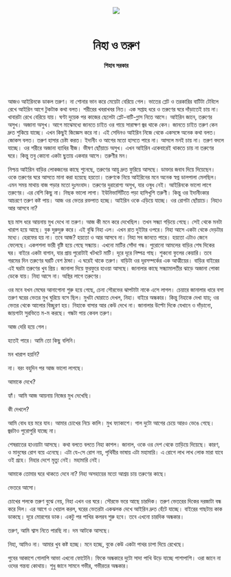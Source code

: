 <div align=center>
<img src=https://images.prothomalo.com/prothomalo-bangla%2F2020-12%2Fe93f3804-cfcb-497b-a337-e496162da670%2Faltaf_bhai_23_12_20.jpg?rect=0%2C0%2C1904%2C1000&w=1200&ar=40%3A21&auto=format%2Ccompress&ogImage=true&mode=crop&overlay=&overlay_position=bottom&overlay_width_pct=1 />
<br><br>
<h1>নিহা ও তরুণ</h1> 
<h4>শিহাব সরকার</h4>
<br><br>
</div>

আজও আইরিনকে ডাকল তরুণ। না শোনার ভান করে মেয়েটা বেরিয়ে গেল। ভাতের প্লেট ও তরকারির বাটিটা টেবিলে রেখে আইরিন আগে টুকটাক কথা বলত। শরীরের খবরাখবর নিত। এক সপ্তাহ ধরে ও তরুণের ঘরে দাঁড়াতেই চায় না। খাবারটা রেখে বেরিয়ে যায়। ঘণ্টা দুয়েক পর কাজের ছেলেটা প্লেট-বাটি-গ্লাস নিতে আসে। আইরিন জানে, তরুণের অসুখ। অজানা অসুখ। আগে মাঝেমধ্যে জানতে চাইত ওর গায়ে সারাক্ষণ জ্বর থাকে কেন। জানতে চাইত তরুণ কেন দ্রুত শুকিয়ে যাচ্ছে। এখন কিছুই জিজ্ঞেস করে না। এই সেদিনও আইরিন নিজে থেকে একসঙ্গে অনেক কথা বলত। জোকস বলত। তরুণ হাসার চেষ্টা করত। ইদানীং ও আগের মতো হাসতে পারে না। আসলে মনই চায় না। তরুণ বদলে যাচ্ছে। ওর শরীরে অজানা ব্যাধির বীজ। ভীষণ ছোঁয়াচে অসুখ। এখন আইরিন একেবারেই থাকতে চায় না তরুণের ঘরে। কিন্তু তবু কোনো একটা ছুতায় একবার আসে। তরুণীর মন।

নিশ্চয় আইরিন বাড়ির লোকজনের কাছে শুনেছে, তরুণের আয়ু দ্রুত ফুরিয়ে আসছে। ডাক্তার জবাব দিয়ে দিয়েছেন। ওকে তরুণের ঘরে আসতে মানা করা হয়েছে হয়তো। তরুণকে নিয়ে আইরিনের মনে অনেক স্বপ্ন ডালপালা মেলছিল। এমন সময় মাথায় বাজ পড়ার মতো দুঃসংবাদ। তরুণের দুরারোগ্য অসুখ, যার ওষুধ নেই। আইরিনকে ভালো লাগে তরুণের। এর বেশি কিছু না। নিছক ভালো লাগা। ইউনিভার্সিটিতে পড়া হাসিখুশি তরুণী। কিন্তু ওর ইদানীংকার আচরণে তরুণ কষ্ট পায়। আজ ওর ভেতর রক্তপাত হচ্ছে। আইরিন ওকে এড়িয়ে যাচ্ছে। ওর রোগটা ছোঁয়াচে। নিহাও আর আসবে না?

ছয় মাস ধরে আয়নায় মুখ দেখে না তরুণ। আজ কী মনে করে দেখেছিল। তখন সন্ধ্যা গড়িয়ে গেছে। সেই থেকে মনটা খারাপ হয়ে আছে। বুক দুরুদুরু করে। এই বুঝি নিহা এল। এখন রাত দুইটার ওপরে। নিহা আসে একটা থেকে দেড়টার মধ্যে। হেরফের হয় না। তবে আজ? হয়তো ও আর আসবে না। নিহা সব জানতে পারে। হয়তো এটাও জেনে ফেলেছে। একপশলা ভারী বৃষ্টি হয়ে গেছে সন্ধ্যায়। এখনো মাটির সোঁদা গন্ধ। পুরোনো আমলের বাড়ির শেষ দিকের ঘর। বাইরে একটা বাগান, যার প্রায় পুরোটাই খটখটে মাটি। দূরে দূরে নিষ্পত্র গাছ। শুকনো ফুলের কেয়ারি। তবে গরমের দিন তরুণের ঘরটি বেশ ঠান্ডা। এ ঘরেই থাকে তরুণ। বাড়িটা ওর দূরসম্পর্কের এক আত্মীয়ের। বাড়ির বাইরের এই ঘরটা তরুণের খুব প্রিয়। জানালা দিয়ে ফুরফুরে হাওয়া আসছে। জানালার কাছে সন্ধ্যামালতীর ঝাড়ে অজানা পোকা ডেকে যায়। নিহা আসে না। অস্থির লাগে তরুণের।

ওর মনে যখন মেঘের আনাগোনা শুরু হয়ে গেছে, চেনা সৌরভের ঝাপটাটা নাকে এসে লাগল। চেয়ারে জানালার ধারে বসা তরুণ ঘরের ভেতর মুখ ঘুরিয়ে বসে ছিল। মুখটা ঘোরাতে দেখল, নিহা। বাইরে অন্ধকার। কিন্তু নিহাকে দেখা যায়; ওর ভেতর থেকে আলোর বিচ্ছুরণ হয়। নিহাকে বাসার আর কেউ দেখে না। জানালার উল্টো দিকে যেখানে ও দাঁড়ানো, জায়গাটা সুরভিতে ম-ম করছে। গন্ধটা পায় কেবল তরুণ।

আজ দেরি হয়ে গেল।

হতেই পারে। আমি তো কিছু বলিনি।

মন খারাপ হয়নি?

না। বরং বহুদিন পর আজ ভালো লাগছে।

আমাকে দেখে?

হ্যাঁ। আমি আজ আয়নায় নিজের মুখ দেখেছি।

কী দেখলে?

আমি বোধ হয় মরে যাব। আমার চোখের নিচে কালি। মুখ ফ্যাকাশে। গাল দুটো আগের চেয়ে আরও ভেঙে গেছে। জ্বরটাও পুরোপুরি যাচ্ছে না।

শেষরাতের হাওয়াটা আসছে। কথা বলতে বলতে নিহা কাশল। জানাল, ওকে ওর দেশ থেকে তাড়িয়ে দিয়েছে। কারণ, ও মানুষের রোগ বয়ে এনেছে। এটা যে-সে রোগ নয়, পৃথিবীর ভাষায় এটা মহামারি। এ রোগে লাখ লাখ লোক মারা যাবে ওই গ্রহে। নিহার দেশে মৃত্যু নেই। মহামারি নেই।

আমাকে তোমার ঘরে থাকতে দেবে না? নিহা অসহায়ের মতো আশ্রয় চায় তরুণের কাছে।

ভেতরে আসো।

চোখের পলকে তরুণ বুঝে নেয়, নিহা এখন ওর ঘরে। সৌরভে ভরে আছে চারদিক। তরুণ ভেতরের দিকের দরজাটা বন্ধ করে দিল। এর আগে ও খেয়াল করল, ঘরের ভেতরটা একঝলক দেখে আইরিন দ্রুত হেঁটে যাচ্ছে। বাইরের গাছটায় কাক ডাকছে। দূরে মোরগের ডাক। একটু পর পাখির কলরব শুরু হবে। তবে এখনো চারদিক অন্ধকার।

তরুণ, আমি শ্বাস নিতে পারছি না। দম আটকে আসছে।

নিহা, আমিও না। আমার খুব কষ্ট হচ্ছে। মনে হচ্ছে, বুকে কেউ একটা পাথর চাপা দিয়ে রেখেছে।

পুবের আকাশে গোলাপি আভা এখনো ফোটেনি। ফিকে অন্ধকারে দুটো সাদা পাখি উড়ে যাচ্ছে পাশাপাশি। ওরা জানে না ওদের গন্তব্য কোথায়। শুধু জানে সামনে গভীর, গভীরতর অন্ধকার।

